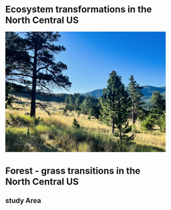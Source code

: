 # Ecosystem transformations in the North Central US
![Grass Invasion after fires](img/unnamed.jpg)

# Forest - grass transitions in the North Central US
## study Area 

